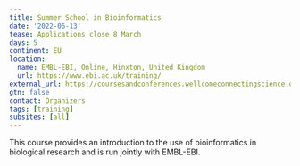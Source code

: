 ```yaml
---
title: Summer School in Bioinformatics
date: '2022-06-13'
tease: Applications close 8 March
days: 5
continent: EU
location:
  name: EMBL-EBI, Online, Hinxton, United Kingdom
  url: https://www.ebi.ac.uk/training/
external_url: https://coursesandconferences.wellcomeconnectingscience.org/event/summer-school-in-bioinformatics-20220613/?utm_campaign=ssbi2022-summer-school-in-bioinformatics
gtn: false
contact: Organizers
tags: [training]
subsites: [all]
---
```


This course provides an introduction to the use of bioinformatics in biological research and is run jointly with EMBL-EBI. 
